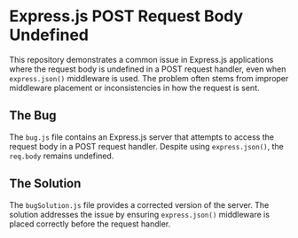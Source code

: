 # Express.js POST Request Body Undefined

This repository demonstrates a common issue in Express.js applications where the request body is undefined in a POST request handler, even when `express.json()` middleware is used.  The problem often stems from improper middleware placement or inconsistencies in how the request is sent.

## The Bug

The `bug.js` file contains an Express.js server that attempts to access the request body in a POST request handler. Despite using `express.json()`, the `req.body` remains undefined. 

## The Solution

The `bugSolution.js` file provides a corrected version of the server.  The solution addresses the issue by ensuring `express.json()` middleware is placed correctly before the request handler.